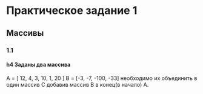 Практическое задание 1
=====================
Массивы
-----------------------------------
### 1.1
#### h4 Заданы два массива
A = [ 12, 4, 3, 10, 1, 20 ]
B = [-3, -7, -100, -33]
необходимо их объединить в один массив C добавив массив B в конец(в начало) A. 

